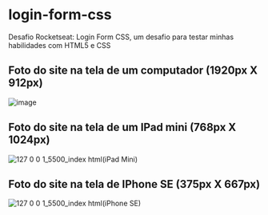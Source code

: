 # login-form-css
Desafio Rocketseat: Login Form CSS, um desafio para testar minhas habilidades com HTML5  e CSS


## Foto do site na tela de um computador (1920px X 912px)
![image](https://user-images.githubusercontent.com/101835324/164509149-c05b2744-b6c6-46dc-9534-e7745e8a975c.png)


## Foto do site na tela de um IPad mini (768px X 1024px)
![127 0 0 1_5500_index html(iPad Mini)](https://user-images.githubusercontent.com/101835324/164779085-6cd73f9f-52e0-49d3-abc1-dcc443b89cf2.png)


## Foto do site na tela de IPhone SE (375px X 667px)
![127 0 0 1_5500_index html(iPhone SE)](https://user-images.githubusercontent.com/101835324/164779084-23ab4fa8-a161-4668-a2a1-223921320d8b.png)

